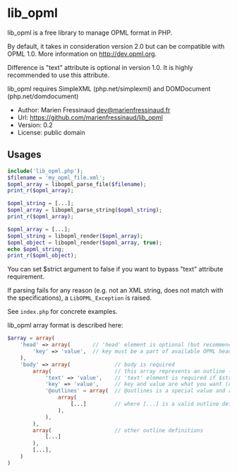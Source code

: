 # lib_opml

lib_opml is a free library to manage OPML format in PHP.

By default, it takes in consideration version 2.0 but can be compatible with
OPML 1.0. More information on http://dev.opml.org.

Difference is "text" attribute is optional in version 1.0. It is highly
recommended to use this attribute.

lib_opml requires SimpleXML (php.net/simplexml) and DOMDocument (php.net/domdocument)

* Author: Marien Fressinaud <dev@marienfressinaud.fr>
* Url: https://github.com/marienfressinaud/lib_opml
* Version: 0.2
* License: public domain

## Usages
```php
include('lib_opml.php');
$filename = 'my_opml_file.xml';
$opml_array = libopml_parse_file($filename);
print_r($opml_array);
```

```php
$opml_string = [...];
$opml_array = libopml_parse_string($opml_string);
print_r($opml_array);
```

```php
$opml_array = [...];
$opml_string = libopml_render($opml_array);
$opml_object = libopml_render($opml_array, true);
echo $opml_string;
print_r($opml_object);
```

You can set $strict argument to false if you want to bypass "text" attribute
requirement.

If parsing fails for any reason (e.g. not an XML string, does not match with
the specifications), a ```LibOPML_Exception``` is raised.

See ```index.php``` for concrete examples.

lib_opml array format is described here:

```php
$array = array(
    'head' => array(       // 'head' element is optional (but recommended)
        'key' => 'value',  // key must be a part of available OPML head elements
    ),
    'body' => array(              // body is required
        array(                    // this array represents an outline (at least one)
            'text' => 'value',    // 'text' element is required if $strict is true
            'key' => 'value',     // key and value are what you want (optional)
            '@outlines' = array(  // @outlines is a special value and represents sub-outlines
                array(
                    [...]         // where [...] is a valid outline definition
                ),
            ),
        ),
        array(                    // other outline definitions
            [...]
        ),
        [...],
    )
)
```